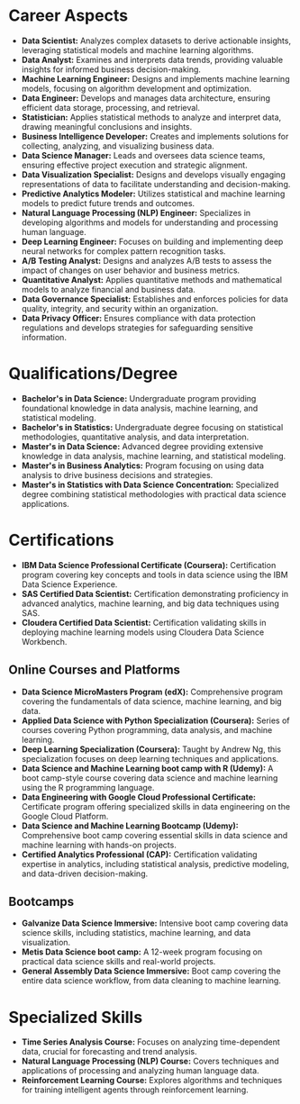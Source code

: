 # Career Aspects

- **Data Scientist:** Analyzes complex datasets to derive actionable insights, leveraging statistical models and machine learning algorithms.
- **Data Analyst:** Examines and interprets data trends, providing valuable insights for informed business decision-making.
- **Machine Learning Engineer:** Designs and implements machine learning models, focusing on algorithm development and optimization.
- **Data Engineer:** Develops and manages data architecture, ensuring efficient data storage, processing, and retrieval.
- **Statistician:** Applies statistical methods to analyze and interpret data, drawing meaningful conclusions and insights.
- **Business Intelligence Developer:** Creates and implements solutions for collecting, analyzing, and visualizing business data.
- **Data Science Manager:** Leads and oversees data science teams, ensuring effective project execution and strategic alignment.
- **Data Visualization Specialist:** Designs and develops visually engaging representations of data to facilitate understanding and decision-making.
- **Predictive Analytics Modeler:** Utilizes statistical and machine learning models to predict future trends and outcomes.
- **Natural Language Processing (NLP) Engineer:** Specializes in developing algorithms and models for understanding and processing human language.
- **Deep Learning Engineer:** Focuses on building and implementing deep neural networks for complex pattern recognition tasks.
- **A/B Testing Analyst:** Designs and analyzes A/B tests to assess the impact of changes on user behavior and business metrics.
- **Quantitative Analyst:** Applies quantitative methods and mathematical models to analyze financial and business data.
- **Data Governance Specialist:** Establishes and enforces policies for data quality, integrity, and security within an organization.
- **Data Privacy Officer:** Ensures compliance with data protection regulations and develops strategies for safeguarding sensitive information.

# Qualifications/Degree

- **Bachelor's in Data Science:** Undergraduate program providing foundational knowledge in data analysis, machine learning, and statistical modeling.
- **Bachelor's in Statistics:** Undergraduate degree focusing on statistical methodologies, quantitative analysis, and data interpretation.
- **Master's in Data Science:** Advanced degree providing extensive knowledge in data analysis, machine learning, and statistical modeling.
- **Master's in Business Analytics:** Program focusing on using data analysis to drive business decisions and strategies.
- **Master's in Statistics with Data Science Concentration:** Specialized degree combining statistical methodologies with practical data science applications.

# Certifications

- **IBM Data Science Professional Certificate (Coursera):** Certification program covering key concepts and tools in data science using the IBM Data Science Experience.
- **SAS Certified Data Scientist:** Certification demonstrating proficiency in advanced analytics, machine learning, and big data techniques using SAS.
- **Cloudera Certified Data Scientist:** Certification validating skills in deploying machine learning models using Cloudera Data Science Workbench.

## Online Courses and Platforms

- **Data Science MicroMasters Program (edX):** Comprehensive program covering the fundamentals of data science, machine learning, and big data.
- **Applied Data Science with Python Specialization (Coursera):** Series of courses covering Python programming, data analysis, and machine learning.
- **Deep Learning Specialization (Coursera):** Taught by Andrew Ng, this specialization focuses on deep learning techniques and applications.
- **Data Science and Machine Learning boot camp with R (Udemy):** A boot camp-style course covering data science and machine learning using the R programming language.
- **Data Engineering with Google Cloud Professional Certificate:** Certificate program offering specialized skills in data engineering on the Google Cloud Platform.
- **Data Science and Machine Learning Bootcamp (Udemy):** Comprehensive boot camp covering essential skills in data science and machine learning with hands-on projects.
- **Certified Analytics Professional (CAP):** Certification validating expertise in analytics, including statistical analysis, predictive modeling, and data-driven decision-making.

## Bootcamps

- **Galvanize Data Science Immersive:** Intensive boot camp covering data science skills, including statistics, machine learning, and data visualization.
- **Metis Data Science boot camp:** A 12-week program focusing on practical data science skills and real-world projects.
- **General Assembly Data Science Immersive:** Boot camp covering the entire data science workflow, from data cleaning to machine learning.

# Specialized Skills

- **Time Series Analysis Course:** Focuses on analyzing time-dependent data, crucial for forecasting and trend analysis.
- **Natural Language Processing (NLP) Course:** Covers techniques and applications of processing and analyzing human language data.
- **Reinforcement Learning Course:** Explores algorithms and techniques for training intelligent agents through reinforcement learning.

